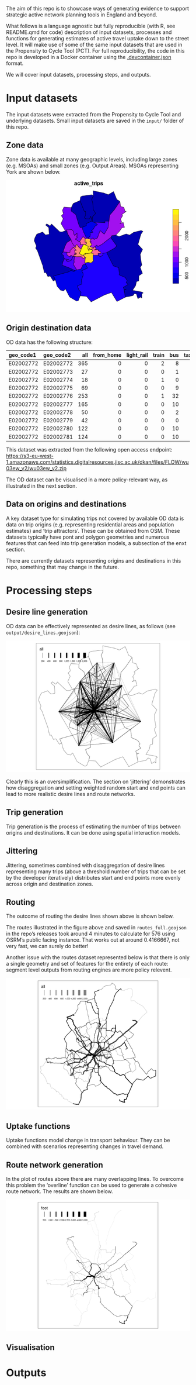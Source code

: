 
The aim of this repo is to showcase ways of generating evidence to
support strategic active network planning tools in England and beyond.

What follows is a language agnostic but fully reproducible (with R, see
README.qmd for code) description of input datasets, processes and
functions for generating estimates of active travel uptake down to the
street level. It will make use of some of the same input datasets that
are used in the Propensity to Cycle Tool (PCT). For full
reproducibility, the code in this repo is developed in a Docker
container using the
[.devcontainer.json](https://containers.dev/implementors/json_reference/)
format.

We will cover input datasets, processing steps, and outputs.

# Input datasets

The input datasets were extracted from the Propensity to Cycle Tool and
underlying datasets. Small input datasets are saved in the `input/`
folder of this repo.

## Zone data

Zone data is available at many geographic levels, including large zones
(e.g. MSOAs) and small zones (e.g. Output Areas). MSOAs representing
York are shown below.

![](README_files/figure-commonmark/unnamed-chunk-3-1.png)

## Origin destination data

OD data has the following structure:

| geo_code1 | geo_code2 | all | from_home | light_rail | train | bus | taxi | motorbike | car_driver | car_passenger | bicycle | foot | other | geo_name1 | geo_name2 | la_1 | la_2 |
|:----------|:----------|----:|----------:|-----------:|------:|----:|-----:|----------:|-----------:|--------------:|--------:|-----:|------:|:----------|:----------|:-----|:-----|
| E02002772 | E02002772 | 365 |         0 |          0 |     2 |   8 |    0 |         2 |        147 |            14 |      41 |  150 |     1 | York 001  | York 001  | York | York |
| E02002772 | E02002773 |  27 |         0 |          0 |     0 |   1 |    0 |         0 |         20 |             1 |       2 |    2 |     1 | York 001  | York 002  | York | York |
| E02002772 | E02002774 |  18 |         0 |          0 |     1 |   0 |    0 |         0 |         15 |             2 |       0 |    0 |     0 | York 001  | York 003  | York | York |
| E02002772 | E02002775 |  69 |         0 |          0 |     0 |   9 |    0 |         1 |         51 |             4 |       4 |    0 |     0 | York 001  | York 004  | York | York |
| E02002772 | E02002776 | 253 |         0 |          0 |     1 |  32 |    0 |         7 |        162 |            28 |      20 |    3 |     0 | York 001  | York 005  | York | York |
| E02002772 | E02002777 | 165 |         0 |          0 |     0 |  10 |    0 |         0 |        136 |            11 |       8 |    0 |     0 | York 001  | York 006  | York | York |
| E02002772 | E02002778 |  50 |         0 |          0 |     0 |   2 |    0 |         0 |         41 |             3 |       4 |    0 |     0 | York 001  | York 007  | York | York |
| E02002772 | E02002779 |  42 |         0 |          0 |     0 |   0 |    0 |         0 |         39 |             1 |       1 |    1 |     0 | York 001  | York 008  | York | York |
| E02002772 | E02002780 | 122 |         0 |          0 |     0 |  10 |    0 |         4 |         86 |             9 |      11 |    2 |     0 | York 001  | York 009  | York | York |
| E02002772 | E02002781 | 124 |         0 |          0 |     0 |  10 |    2 |         4 |         89 |             6 |      13 |    0 |     0 | York 001  | York 010  | York | York |

This dataset was extracted from the following open access endpoint:
https://s3-eu-west-1.amazonaws.com/statistics.digitalresources.jisc.ac.uk/dkan/files/FLOW/wu03ew_v2/wu03ew_v2.zip

The OD dataset can be visualised in a more policy-relevant way, as
illustrated in the next section.

## Data on origins and destinations

A key dataset type for simulating trips not covered by available OD data
is data on trip origins (e.g. representing residential areas and
population estimates) and ‘trip attractors’. These can be obtained from
OSM. These datasets typically have pont and polygon geometries and
numerous features that can feed into trip generation models, a
subsection of the enxt section.

There are currently datasets representing origins and destinations in
this repo, something that may change in the future.

# Processing steps

## Desire line generation

OD data can be effectively represented as desire lines, as follows (see
`output/desire_lines.geojson`):

![](README_files/figure-commonmark/desirelines-1.png)

Clearly this is an oversimplification. The section on ‘jittering’
demonstrates how disaggregation and setting weighted random start and
end points can lead to more realistic desire lines and route networks.

## Trip generation

Trip generation is the process of estimating the number of trips between
origins and destinations. It can be done using spatial interaction
models.

## Jittering

Jittering, sometimes combined with disaggregation of desire lines
representing many trips (above a threshold number of trips that can be
set by the developer iteratively) distributes start and end points more
evenly across origin and destination zones.

## Routing

The outcome of routing the desire lines shown above is shown below.

The routes illustrated in the figure above and saved in
`routes_full.geojson` in the repo’s releases took around 4 minutes to
calculate for 576 using OSRM’s public facing instance. That works out at
around 0.4166667, not very fast, we can surely do better!

Another issue with the routes dataset represented below is that there is
only a single geometry and set of features for the entirety of each
route: segment level outputs from routing engines are more policy
relevent.

![](README_files/figure-commonmark/unnamed-chunk-11-1.png)

## Uptake functions

Uptake functions model change in transport behaviour. They can be
combined with scenarios representing changes in travel demand.

## Route network generation

In the plot of routes above there are many overlapping lines. To
overcome this problem the ‘overline’ function can be used to generate a
cohesive route network. The results are shown below.

![](README_files/figure-commonmark/unnamed-chunk-12-1.png)

## Visualisation

# Outputs
